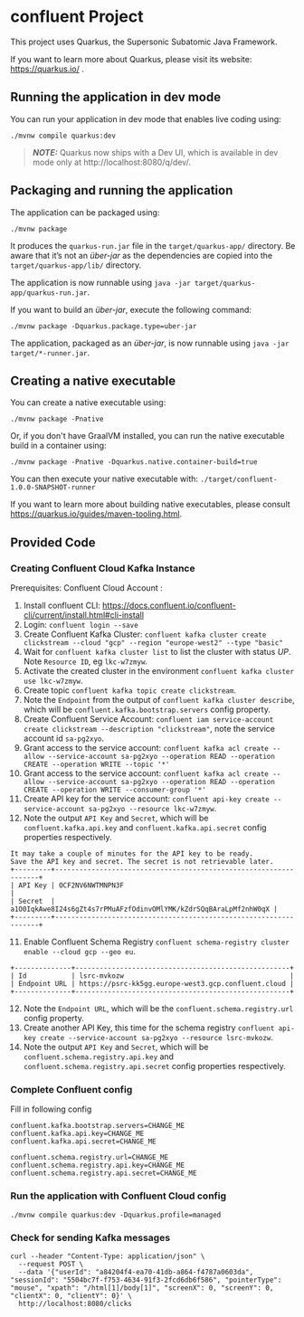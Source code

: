 # confluent Project

This project uses Quarkus, the Supersonic Subatomic Java Framework.

If you want to learn more about Quarkus, please visit its website: https://quarkus.io/ .

## Running the application in dev mode

You can run your application in dev mode that enables live coding using:
```shell script
./mvnw compile quarkus:dev
```

> **_NOTE:_**  Quarkus now ships with a Dev UI, which is available in dev mode only at http://localhost:8080/q/dev/.

## Packaging and running the application

The application can be packaged using:
```shell script
./mvnw package
```
It produces the `quarkus-run.jar` file in the `target/quarkus-app/` directory.
Be aware that it’s not an _über-jar_ as the dependencies are copied into the `target/quarkus-app/lib/` directory.

The application is now runnable using `java -jar target/quarkus-app/quarkus-run.jar`.

If you want to build an _über-jar_, execute the following command:
```shell script
./mvnw package -Dquarkus.package.type=uber-jar
```

The application, packaged as an _über-jar_, is now runnable using `java -jar target/*-runner.jar`.

## Creating a native executable

You can create a native executable using:
```shell script
./mvnw package -Pnative
```

Or, if you don't have GraalVM installed, you can run the native executable build in a container using:
```shell script
./mvnw package -Pnative -Dquarkus.native.container-build=true
```

You can then execute your native executable with: `./target/confluent-1.0.0-SNAPSHOT-runner`

If you want to learn more about building native executables, please consult https://quarkus.io/guides/maven-tooling.html.

## Provided Code

### Creating Confluent Cloud Kafka Instance

Prerequisites:
Confluent Cloud Account :

[//]: # (All Link)

1. Install confluent CLI: https://docs.confluent.io/confluent-cli/current/install.html#cli-install
2. Login: `confluent login --save`
3. Create Confluent Kafka Cluster: `confluent kafka cluster create clickstream --cloud "gcp" --region "europe-west2" --type "basic"`
4. Wait for `confluent kafka cluster list` to list the cluster with status _UP_. Note `Resource ID`, eg `lkc-w7zmyw`.
5. Activate the created cluster in the environment `confluent kafka cluster use lkc-w7zmyw`.
6. Create topic `confluent kafka topic create clickstream`.
7. Note the `Endpoint` from the output of `confluent kafka cluster describe`, which will be `confluent.kafka.bootstrap.servers` config property.
8. Create Confluent Service Account: `confluent iam service-account create clickstream --description "clickstream"`, note the service account id `sa-pg2xyo`.
9. Grant access to the service account: `confluent kafka acl create --allow --service-account sa-pg2xyo --operation READ --operation CREATE --operation WRITE --topic '*'`
9. Grant access to the service account: `confluent kafka acl create --allow --service-account sa-pg2xyo --operation READ --operation CREATE --operation WRITE --consumer-group '*'`
11. Create API key for the service account: `confluent api-key create --service-account sa-pg2xyo --resource lkc-w7zmyw`.
12. Note the output `API Key` and `Secret`, which will be `confluent.kafka.api.key` and `confluent.kafka.api.secret` config properties respectively.

```shell
It may take a couple of minutes for the API key to be ready.
Save the API key and secret. The secret is not retrievable later.
+---------+------------------------------------------------------------------+
| API Key | OCF2NV6NWTMNPN3F                                                 |
| Secret  | a1O0IqkAwe8I24s6gZt4s7rPMuAFzfOdinvOMlYMK/kZdrSQqBAraLpMf2nhW0qX |
+---------+------------------------------------------------------------------+
```
11. Enable Confluent Schema Registry `confluent schema-registry cluster enable --cloud gcp --geo eu`.

```shell
+--------------+-----------------------------------------------------+
| Id           | lsrc-mvkozw                                         |
| Endpoint URL | https://psrc-kk5gg.europe-west3.gcp.confluent.cloud |
+--------------+-----------------------------------------------------+
```
12. Note the `Endpoint URL`, which will be the `confluent.schema.registry.url` config property.
13. Create another API Key, this time for the schema registry `confluent api-key create --service-account sa-pg2xyo --resource lsrc-mvkozw`.
10. Note the output `API Key` and `Secret`, which will be `confluent.schema.registry.api.key` and `confluent.schema.registry.api.secret` config properties respectively.

### Complete Confluent config

Fill in following config

```properties
confluent.kafka.bootstrap.servers=CHANGE_ME
confluent.kafka.api.key=CHANGE_ME
confluent.kafka.api.secret=CHANGE_ME

confluent.schema.registry.url=CHANGE_ME
confluent.schema.registry.api.key=CHANGE_ME
confluent.schema.registry.api.secret=CHANGE_ME
```

### Run the application with Confluent Cloud config

```shell script
./mvnw compile quarkus:dev -Dquarkus.profile=managed
```

### Check for sending Kafka messages

```shell script
curl --header "Content-Type: application/json" \
  --request POST \
  --data '{"userId": "a84204f4-ea70-41db-a864-f4787a0603da", "sessionId": "5504bc7f-f753-4634-91f3-2fcd6db6f586", "pointerType": "mouse", "xpath": "/html[1]/body[1]", "screenX": 0, "screenY": 0, "clientX": 0, "clientY": 0}' \
  http://localhost:8080/clicks
```
